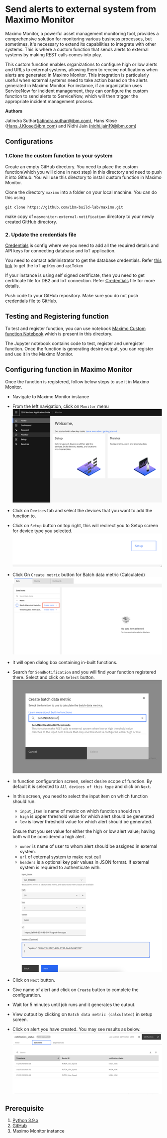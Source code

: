 # Send alerts to external system from Maximo Monitor

Maximo Monitor, a powerful asset management monitoring tool, provides a comprehensive solution for monitoring various business processes, but sometimes, it's necessary to extend its capabilities to integrate with other systems. This is where a custom function that sends alerts to external systems by making REST calls comes into play.

This custom function enables organizations to configure high or low alerts and URLs to external systems, allowing them to receive notifications when alerts are generated in Maximo Monitor. This integration is particularly useful when external systems need to take action based on the alerts generated in Maximo Monitor. For instance, if an organization uses ServiceNow for incident management, they can configure the custom function to send alerts to ServiceNow, which will then trigger the appropriate incident management process.

**Authors**

Jatindra Suthar(jatindra.suthar@ibm.com), Hans Klose (Hans.J.Klose@ibm.com) and Nidhi Jain (nidhi.jain19@ibm.com)

## Configurations

### 1.Clone the custom function to your system

Create an empty GitHub directory. You need to place the custom function(which you will clone in next step) in this directory and need to push it into Github. You will use this directory to install custom function in Maximo Monitor.

Clone the directory  `maximo` into a folder on your local machine. You can do this using

```
git clone https://github.com/ibm-build-lab/maximo.git
```

make copy of `masmonitor-external-notification` directory to your newly created GitHub directory.

### 2. Update the credentials file

[Credentials](./resources/credentials.json) is config where we you need to add all the required details and API keys for connecting database and IoT application.

You need to contact administrator to get the database credentials. Refer [this link](https://www.ibm.com/docs/en/mas-cd/maximo-monitor/continuous-delivery?topic=reference-apis#accessing-rest-apis__title__3) to get the IoT `apiKey` and `apiToken`

If your instance is  using self signed certificate, then you need to get certificate file for DB2 and IoT connection. Refer [Credentials](./resources/credentials.json) file for more details.

Push code to your GitHub repository. Make sure you do not push credentials file to GitHub.

## Testing and Registering function

To test and register function, you can use notebook [Maximo Custom function Notebook](./resources/MAS%20Monitor.ipynb) which is present in this directory.

The Jupyter notebook contains code to test, register and unregister function. Once the function is generating desire output, you can register and use it in the Maximo Monitor.

## Configuring function in Maximo Monitor

Once the function is registered, follow below steps to use it in Maximo Monitor.

* Navigate to Maximo Monitor instance

* From the left navigation, click on `Monitor` menu
 ![Monitor_Home](./images/Monitor_Home.png)

* Click on `Devices` tab and  select  the devices that you want to add the function to.

* Click on `Setup` button on top right, this will redirect you to Setup screen for device type you selected.
![Setup_Button](./images/Setup_Button.png)

* Click On `Create metric` button for Batch data metric (Calculated)
![Create Metric](./images/Create_Metric.png)

* It will open dialog box containing in-built functions.

* Search for `SendNotification` and you will find your function registered there. Select and click on `Select` button.
![Function Search](./images/function_search.png)

* In function configuration screen, select desire scope of function. By default it is selected to `All devices of this type` and click on `Next`.

* In this screen, you need to select the input item on which function should run.
    * `input_item` is name of metric on which function should run
    * `high` is upper threshold value for which alert should be generated
    * `low` is lower threshold value for which alert should be generated.

    Ensure that you set value for either the high or low alert value; having both will be considered a high alert.

    * `owner` is name of user to whom alert should be assigned in external system.
    * `url` of external system to make rest call
    * `headers` is a optional key pair values in JSON format. If external system is required to authenticate with.
![Function Config](./images/function_config.png)

* Click on `Next` button.

* Give name of alert and click on `Create` button to complete the configuration.

* Wait for 5 minutes until job runs and it generates the output.

* View output by clicking on `Batch data metric (calculated)` in setup screen.

* Click on alert you have created. You may see results as below.
![Alert output](./images/alert_output.png)


## Prerequisite
1. [Python 3.9.x](https://www.python.org/downloads/release/python-390/)
2. [GitHub](https://github.com/)
3. Maximo Monitor instance
